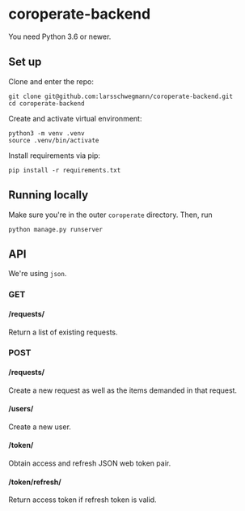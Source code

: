 # coroperate-backend
You need Python 3.6 or newer.

## Set up
Clone and enter the repo:
```
git clone git@github.com:larsschwegmann/coroperate-backend.git
cd coroperate-backend
```
Create and activate virtual environment:
```
python3 -m venv .venv
source .venv/bin/activate
```
Install requirements via pip:
```
pip install -r requirements.txt
```

## Running locally
Make sure you're in the outer `coroperate` directory. Then, run 
```
python manage.py runserver
```

## API
We're using `json`.

### GET

#### /requests/
Return a list of existing requests.

### POST

#### /requests/
Create a new request as well as the items demanded in that request.

#### /users/
Create a new user.

#### /token/
Obtain access and refresh JSON web token pair.

#### /token/refresh/
Return access token if refresh token is valid.
